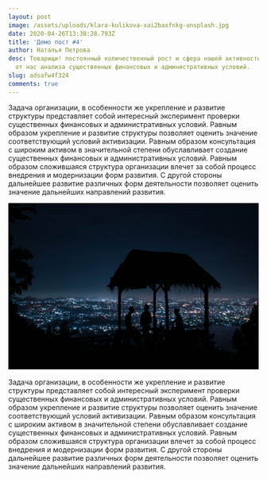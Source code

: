 ```yaml
---
layout: post
image: /assets/uploads/klara-kulikova-xai2baxfnkg-unsplash.jpg
date: 2020-04-26T13:38:28.793Z
title: 'Демо пост #4'
author: Наталья Петрова
desc: Товарищи! постоянный количественный рост и сфера нашей активности требуют
  от нас анализа существенных финансовых и административных условий.
slug: adsafw4f324
comments: true
---
```


<!--StartFragment-->

Задача организации, в особенности же укрепление и развитие структуры представляет собой интересный эксперимент проверки существенных финансовых и административных условий. Равным образом укрепление и развитие структуры позволяет оценить значение соответствующий условий активизации. Равным образом консультация с широким активом в значительной степени обуславливает создание существенных финансовых и административных условий. Равным образом сложившаяся структура организации влечет за собой процесс внедрения и модернизации форм развития. С другой стороны дальнейшее развитие различных форм деятельности позволяет оценить значение дальнейших направлений развития.

![вацуа](/assets/uploads/setyaki-irham-rvpcncye4ma-unsplash-1-.jpg '34а3')

Задача организации, в особенности же укрепление и развитие структуры представляет собой интересный эксперимент проверки существенных финансовых и административных условий. Равным образом укрепление и развитие структуры позволяет оценить значение соответствующий условий активизации. Равным образом консультация с широким активом в значительной степени обуславливает создание существенных финансовых и административных условий. Равным образом сложившаяся структура организации влечет за собой процесс внедрения и модернизации форм развития. С другой стороны дальнейшее развитие различных форм деятельности позволяет оценить значение дальнейших направлений развития.

<!--EndFragment-->
